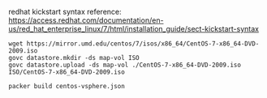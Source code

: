 

redhat kickstart syntax reference: https://access.redhat.com/documentation/en-us/red_hat_enterprise_linux/7/html/installation_guide/sect-kickstart-syntax

```
wget https://mirror.umd.edu/centos/7/isos/x86_64/CentOS-7-x86_64-DVD-2009.iso
govc datastore.mkdir -ds map-vol ISO
govc datastore.upload -ds map-vol ./CentOS-7-x86_64-DVD-2009.iso ISO/CentOS-7-x86_64-DVD-2009.iso

packer build centos-vsphere.json
```